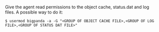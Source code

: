Give the agent read permissions to the object cache, status.dat and log files. A possible way to do it:

    $ usermod bigpanda -a -G "<GROUP OF OBJECT CACHE FILE>,<GROUP OF LOG FILE>,<GROUP OF STATUS DAT FILE>"

